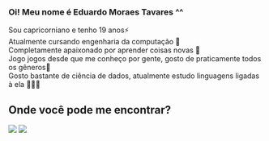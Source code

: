 ### Oi! Meu nome é Eduardo Moraes Tavares ^^

Sou capricorniano e tenho 19 anos⚡  
Atualmente cursando engenharia da computação 👾  
Completamente apaixonado por aprender coisas novas 🔎  
Jogo jogos desde que me conheço por gente, gosto de praticamente todos os gêneros💯  
Gosto bastante de ciência de dados, atualmente estudo linguagens ligadas à ela 🧑🏻‍💻  
## Onde você pode me encontrar?
[<image src = "https://img.shields.io/badge/Instagram-E4405F.svg?style=for-the-badge&logo=Instagram&logoColor=white" >](https://www.instagram.com/du.tavaress/) [<img src="https://img.shields.io/badge/linkedin-%230077B5.svg?&style=for-the-badge&logo=linkedin&logoColor=white" />](https://www.linkedin.com/in/eduardo-m-tavares) 
